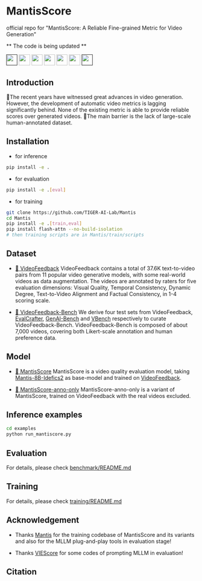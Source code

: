 # MantisScore
official repo for "MantisScore: A Reliable Fine-grained Metric for Video Generation"


** The code is being updated **


<a target="_blank" href="">
<img style="height:22pt" src="https://img.shields.io/badge/-Paper-red?style=flat&logo=arxiv"></a>
<a target="_blank" href="https://github.com/TIGER-AI-Lab/MantisScore">
<img style="height:22pt" src="https://img.shields.io/badge/-Code-green?style=flat&logo=github"></a>
<a target="_blank" href="https://tiger-ai-lab.github.io/MantisScore/">
<img style="height:22pt" src="https://img.shields.io/badge/-🌐%20Website-blue?style=flat"></a>
<a target="_blank" href="https://huggingface.co/datasets/TIGER-Lab/VideoFeedback">
<img style="height:22pt" src="https://img.shields.io/badge/-🤗%20Dataset-red?style=flat"></a>
<a target="_blank" href="https://huggingface.co/spaces/TIGER-Lab/Mantis">
<img style="height:22pt" src="https://img.shields.io/badge/-🤗%20Demo-red?style=flat"></a> 
<a target="_blank" href="https://huggingface.co/TIGER-Lab/MantisScore">
<img style="height:22pt" src="https://img.shields.io/badge/-🤗%20Models-red?style=flat"></a>
<a target="_blank" href="">
<img style="height:22pt" src="https://img.shields.io/badge/-Tweet-blue?style=flat&logo=twitter"></a>
<br>

## Introduction

🚀The recent years have witnessed great advances in video generation. However, the development of automatic video metrics is lagging significantly behind. None of the existing metric is able to provide reliable scores over generated videos. 
🤔The main barrier is the lack of large-scale human-annotated dataset.



## Installation

- for inference
```bash
pip install -e . 
```
- for evaluation
```bash
pip install -e .[eval] 
```
- for training
```bash
git clone https://github.com/TIGER-AI-Lab/Mantis
cd Mantis
pip install -e .[train,eval]
pip install flash-attn --no-build-isolation
# then training scripts are in Mantis/train/scripts
```

## Dataset
- [🤗 VideoFeedback](https://huggingface.co/datasets/TIGER-Lab/VideoFeedback) VideoFeedback contains a total of 37.6K text-to-video pairs from 11 popular video generative models, with some real-world videos as data augmentation. The videos are annotated by raters for five evaluation dimensions: Visual Quality, Temporal Consistency, Dynamic Degree, Text-to-Video Alignment and Factual Consistency, in 1-4 scoring scale. 

- [🤗 VideoFeedback-Bench](https://huggingface.co/datasets/TIGER-Lab/VideoFeedback-Bench) 
We derive four test sets from 
VideoFeedback, 
[EvalCrafter](https://github.com/evalcrafter/EvalCrafter), 
[GenAI-Bench](https://huggingface.co/datasets/TIGER-Lab/GenAI-Bench) and 
[VBench](https://github.com/Vchitect/VBench) respectively to curate VideoFeedback-Bench. 
VideoFeedback-Bench is composed of about 7,000 videos, covering both Likert-scale annotation and human preference data.  

## Model
- [🤗 MantisScore](https://huggingface.co/TIGER-Lab/MantisScore) MantisScore is a video quality evaluation model, taking [Mantis-8B-Idefics2](https://huggingface.co/TIGER-Lab/Mantis-8B-Idefics2) as base-model and trained on [VideoFeedback](https://huggingface.co/datasets/TIGER-Lab/VideoFeedback). 

- [🤗 MantisScore-anno-only](https://huggingface.co/TIGER-Lab/MantisScore-anno-only) MantisScore-anno-only is a variant of MantisScore, trained on VideoFeedback with the real videos excluded.


## Inference examples
```bash
cd examples
python run_mantiscore.py
```

## Evaluation
For details, please check [benchmark/README.md](.benchmark/README.md)

## Training
For details, please check [training/README.md](.training/README.md)

## Acknowledgement
- Thanks [Mantis](https://github.com/TIGER-AI-Lab/Mantis/tree/main) for the training codebase of MantisScore and its variants and also for the MLLM plug-and-play tools in evaluation stage! 

- Thanks [VIEScore](https://github.com/TIGER-AI-Lab/VIEScore/tree/main) for some codes of prompting MLLM in evaluation! 

## Citation
```bibtex
```
